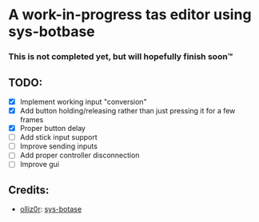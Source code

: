 # A work-in-progress tas editor using sys-botbase
### This is not completed yet, but will hopefully finish soon:tm:

## TODO:
 - [x] Implement working input "conversion"
 - [x] Add button holding/releasing rather than just pressing it for a few frames
 - [x] Proper button delay
 - [ ] Add stick  input support
 - [ ] Improve sending inputs
 - [ ] Add proper controller disconnection
 - [ ] Improve gui

## Credits:
 - [olliz0r](https://github.com/olliz0r): [sys-botase](https://github.com/olliz0r/sys-botbase)
